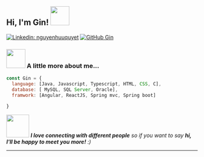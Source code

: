 <h2> Hi, I'm Gin! <img src="https://media.giphy.com/media/mGcNjsfWAjY5AEZNw6/giphy.gif" width="50"></h2>
<!-- <img align='right' src="https://media.giphy.com/media/ieyl9zmCjO4b4t6qoY/giphy.gif" width="230"> -->
<!-- <p><em>Software Enginner at <a href="http://www.unb.br">University of Brasilia</a><img src="https://media.giphy.com/media/fYSnHlufseco8Fh93Z/giphy.gif" width="30"></br>Developer Consultant at <a href="https://www.thoughtworks.com">ThoughtWorks</a><img src="https://media.giphy.com/media/WUlplcMpOCEmTGBtBW/giphy.gif" width="30">  -->
</em></p>


[![Linkedin: nguyenhuuquyet](https://img.shields.io/badge/-nguyenhuuquyet-blue?style=flat-square&logo=Linkedin&logoColor=white&link=https://www.linkedin.com/in/quyet-nguyen-huu-a7636621a/)](https://www.linkedin.com/in/quyet-nguyen-huu-a7636621a/)
[![GitHub Gin](https://img.shields.io/github/followers/gindevp?label=follow&style=social)](https://github.com/gindevp)


### <img src="https://media.giphy.com/media/VgCDAzcKvsR6OM0uWg/giphy.gif" width="50"> A little more about me...  

```javascript
const Gin = {
  language: [Java, Javascript, Typescript, HTML, CSS, C],
  database: [ MySQL, SQL Server, Oracle],
  framwork: [Angular, ReactJS, Spring mvc, Spring boot]
  
}
```

<img src="https://media.giphy.com/media/LnQjpWaON8nhr21vNW/giphy.gif" width="60"> <em><b>I love connecting with different people</b> so if you want to say <b>hi, I'll be happy to meet you more!</b> :)</em>

---


